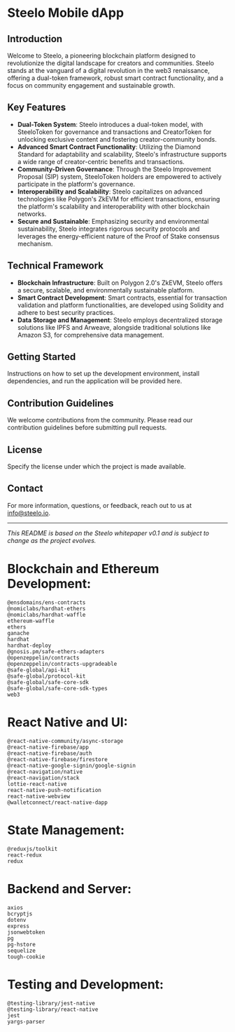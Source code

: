 # Steelo Mobile dApp

## Introduction
Welcome to Steelo, a pioneering blockchain platform designed to revolutionize the digital landscape for creators and communities. Steelo stands at the vanguard of a digital revolution in the web3 renaissance, offering a dual-token framework, robust smart contract functionality, and a focus on community engagement and sustainable growth.

## Key Features
- **Dual-Token System**: Steelo introduces a dual-token model, with SteeloToken for governance and transactions and CreatorToken for unlocking exclusive content and fostering creator-community bonds.
- **Advanced Smart Contract Functionality**: Utilizing the Diamond Standard for adaptability and scalability, Steelo's infrastructure supports a wide range of creator-centric benefits and transactions.
- **Community-Driven Governance**: Through the Steelo Improvement Proposal (SIP) system, SteeloToken holders are empowered to actively participate in the platform's governance.
- **Interoperability and Scalability**: Steelo capitalizes on advanced technologies like Polygon's ZkEVM for efficient transactions, ensuring the platform's scalability and interoperability with other blockchain networks.
- **Secure and Sustainable**: Emphasizing security and environmental sustainability, Steelo integrates rigorous security protocols and leverages the energy-efficient nature of the Proof of Stake consensus mechanism.

## Technical Framework
- **Blockchain Infrastructure**: Built on Polygon 2.0's ZkEVM, Steelo offers a secure, scalable, and environmentally sustainable platform.
- **Smart Contract Development**: Smart contracts, essential for transaction validation and platform functionalities, are developed using Solidity and adhere to best security practices.
- **Data Storage and Management**: Steelo employs decentralized storage solutions like IPFS and Arweave, alongside traditional solutions like Amazon S3, for comprehensive data management.

## Getting Started
Instructions on how to set up the development environment, install dependencies, and run the application will be provided here.

## Contribution Guidelines
We welcome contributions from the community. Please read our contribution guidelines before submitting pull requests.

## License
Specify the license under which the project is made available.

## Contact
For more information, questions, or feedback, reach out to us at [info@steelo.io](mailto:info@steelo.io).

---

*This README is based on the Steelo whitepaper v0.1 and is subject to change as the project evolves.*

# Blockchain and Ethereum Development:

    @ensdomains/ens-contracts
    @nomiclabs/hardhat-ethers
    @nomiclabs/hardhat-waffle
    ethereum-waffle
    ethers
    ganache
    hardhat
    hardhat-deploy
    @gnosis.pm/safe-ethers-adapters
    @openzeppelin/contracts
    @openzeppelin/contracts-upgradeable
    @safe-global/api-kit
    @safe-global/protocol-kit
    @safe-global/safe-core-sdk
    @safe-global/safe-core-sdk-types
    web3

# React Native and UI:

    @react-native-community/async-storage
    @react-native-firebase/app
    @react-native-firebase/auth
    @react-native-firebase/firestore
    @react-native-google-signin/google-signin
    @react-navigation/native
    @react-navigation/stack
    lottie-react-native
    react-native-push-notification
    react-native-webview
    @walletconnect/react-native-dapp

# State Management:

    @reduxjs/toolkit
    react-redux
    redux

# Backend and Server:

    axios
    bcryptjs
    dotenv
    express
    jsonwebtoken
    pg
    pg-hstore
    sequelize
    tough-cookie

# Testing and Development:

    @testing-library/jest-native
    @testing-library/react-native
    jest
    yargs-parser